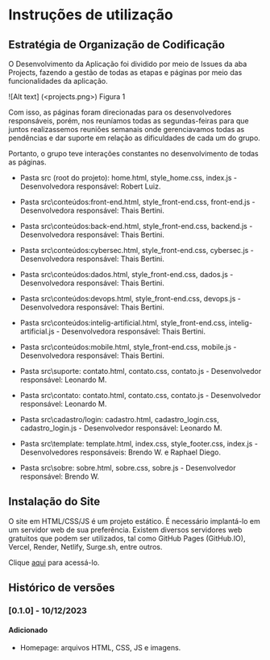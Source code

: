 # Instruções de utilização

## Estratégia de Organização de Codificação 

O Desenvolvimento da Aplicação foi dividido por meio de Issues da aba Projects, fazendo a gestão de todas as etapas e páginas por meio das funcionalidades da aplicação. 

![Alt text] (<projects.png>)
Figura 1

Com isso, as páginas foram direcionadas para os desenvolvedores responsáveis, porém, nos reuníamos todas as segundas-feiras para que juntos realizassemos reuniões semanais onde gerenciavamos todas as pendências e dar suporte em relação as dificuldades de cada um do grupo.

 Portanto, o grupo teve interações constantes no desenvolvimento de todas as páginas. 

- Pasta src (root do projeto): home.html, style_home.css, index.js - Desenvolvedora responsável: Robert Luiz.

- Pasta src\conteúdos:front-end.html, style_front-end.css, front-end.js - Desenvolvedora responsável: Thais Bertini.
- Pasta src\conteúdos:back-end.html, style_front-end.css, backend.js - Desenvolvedora responsável: Thais Bertini.
- Pasta src\conteúdos:cybersec.html, style_front-end.css, cybersec.js - Desenvolvedora responsável: Thais Bertini.
- Pasta src\conteúdos:dados.html, style_front-end.css, dados.js - Desenvolvedora responsável: Thais Bertini.
- Pasta src\conteúdos:devops.html, style_front-end.css, devops.js - Desenvolvedora responsável: Thais Bertini.
- Pasta src\conteúdos:intelig-artificial.html, style_front-end.css, intelig-artificial.js - Desenvolvedora responsável: Thais Bertini.
- Pasta src\conteúdos:mobile.html, style_front-end.css, mobile.js - Desenvolvedora responsável: Thais Bertini.

- Pasta src\suporte: contato.html, contato.css, contato.js  - Desenvolvedor responsável: Leonardo M.
- Pasta src\contato: contato.html, contato.css, contato.js  - Desenvolvedor responsável: Leonardo M.
- Pasta src\cadastro/login: cadastro.html, cadastro_login.css, cadastro_login.js  - Desenvolvedor responsável: Leonardo M.

- Pasta src\template: template.html, index.css, style_footer.css, index.js  - Desenvolvedores responsáveis: Brendo W. e Raphael Diego.
- Pasta src\sobre: sobre.html, sobre.css, sobre.js  - Desenvolvedor responsável: Brendo W.

## Instalação do Site

O site em HTML/CSS/JS é um projeto estático. É necessário implantá-lo em um servidor web de sua preferência. Existem diversos servidores web gratuitos que podem ser utilizados, tal como GitHub Pages (GitHub.IO), Vercel, Render, Netlify, Surge.sh, entre outros. 

Clique <a href="https://icei-puc-minas-pmv-ads.github.io/pmv-ads-2023-2-e1-proj-web-t13-pmv-ads-2023-2-e1-proj-roadmap/codigo-fonte/home.html ">aqui</a> para acessá-lo. 



## Histórico de versões

### [0.1.0] - 10/12/2023
#### Adicionado
- Homepage: arquivos HTML, CSS, JS e imagens.
